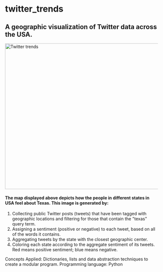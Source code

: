 # twitter_trends
## A geographic visualization of Twitter data across the USA.
<img width="786" height="481" alt="Twitter trends" src="https://github.com/user-attachments/assets/9ad26ba3-c0ab-4188-8e50-aecdd75938ff" />

#### The map displayed above depicts how the people in different states in USA feel about Texas. This image is generated by:
1. Collecting public Twitter posts (tweets) that have been tagged with geographic locations and filtering for those that contain the "texas" query term.
2. Assigning a sentiment (positive or negative) to each tweet, based on all of the words it contains.
3. Aggregating tweets by the state with the closest geographic center.
4. Coloring each state according to the aggregate sentiment of its tweets. Red means positive sentiment; blue means negative.

Concepts Applied: Dictionaries, lists and data abstraction techniques to create a modular program.
Programming language: Python

